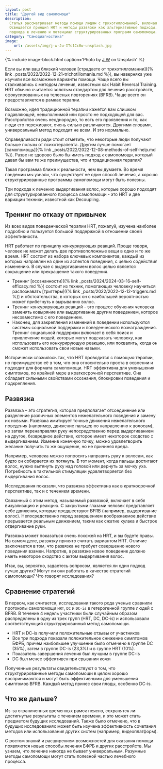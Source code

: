 ```yaml
---
layout: post
title: "Другой вид самопомощи"
description:
  Статья рассматривает методы помощи людям с трихотилломанией, включая традиционные терапевтические подходы и программы самопомощи.
  Освещается принцип HRT и методы развязки как альтернативные подходы. Авторы подчеркивают важность индивидуализированного 
  подхода к лечению и потенциал структурированных программ самопомощи.
category: "Самодиагностика"
image:
    url: /assets/img/j-w-Ju-ITc1Cc0w-unsplash.jpg
---
```


{% include image-block.html
caption='Photo by <a href="https://unsplash.com/@bakutroo" rel="nofollow">J W</a> on Unsplash'
%}


Если вы или ваш близкий человек [страдаете от трихотилломании]({% link _posts/2022/2022-12-21-trichotillomania.md %}), вы наверняка 
уже изучили все возможные варианты помощи. Чаще всего вы сталкивались с методом лечения, известным как Habit Reversal Training. 
HRT обычно считается золотым стандартом для лечения расстройств, сфокусированных на телесных повторениях (BFRB). Чаще всего он предоставляется в рамках терапии.

Возможно, идея традиционной терапии кажется вам слишком подавляющей, невыполнимой или просто не подходящей для вас. Расстройство очень неоднородно, 
то есть его проявления и то, как люди его переживают, очень сильно различаются. Другими словами, универсальный метод подходит не всем. И это нормально.

Справедливости ради стоит отметить, что некоторые люди получают больше пользы от психотерапевта. Другим лучше помогает 
[самопомощь]({% link _posts/2022/2022-12-08-methods-of-self-help.md %}).
Разве не здорово было бы иметь подход к самопомощи, который давал бы вам те же преимущества, что и традиционная терапия?

Такая программа ближе к реальности, чем вы думаете. Во время пандемии мы узнали, что существует не один способ лечения,
а хорошо структурированные программы самопомощи могут быть полезны.

Три подхода к лечению выдергивания волос, которые хорошо подходят для структурированного процесса самопомощи - 
это HRT и две вариации техники, известной как Decoupling.

## Тренинг по отказу от привычек

Из всех видов поведенческой терапии HRT, пожалуй, изучена наиболее подробно и пользуется большой поддержкой в отношении своей эффективности.

HRT работает по принципу конкурирующих реакций. Проще говоря, человек не может делать две противоположные вещи в одно и то же время. 
HRT состоит из набора ключевых компонентов, каждый из которых направлен на один из аспектов поведения, с целью содействия изменению. 
В случае с выдергиванием волос целью является сокращение или прекращение такого поведения.
- Тренинг [осознанности]({% link _posts/2024/2024-03-16-self-efficacy.md %}) состоит из техник, помогающих человеку научиться распознавать [триггеры]({% link _posts/2022/2022-12-12-triggers.md %}) и обстоятельства, в которых 
он с наибольшей вероятностью может прибегнуть к вырыванию волос.
- Тренинг конкурирующих реакций - это процесс обучения человека заменять ковыряние или выдергивание другим поведением, 
которое несовместимо с его поведением.
- Наконец, для закрепления изменений в поведении используются системы социальной поддержки и поведенческого вознаграждения. 
Тренинг социальной поддержки включает в себя поиск и привлечение людей, которые могут подсказать человеку, как использовать 
его конкурирующую реакцию, или похвалить, когда он сможет использовать свои новые навыки.

Исторически сложилось так, что HRT проводится с помощью терапии, но преимущество её в том, что она относительно проста в освоении 
и подходит для формата самопомощи. HRT эффективна для уменьшения симптомов, по крайней мере в краткосрочной перспективе. 
Она обладает сильными свойствами осознания, блокировки поведения и подкрепления.

## Развязка

Развязка – это стратегия, которая предполагает отсоединение или разделение различных элементов нежелательного поведения 
и замену их новыми. Развязка имитирует точные движения нежелательного поведения (например, движение пальцев по направлению к волосам), 
но затем перенаправляя руку непосредственно перед выдергиванием на другое, безвредное действие, которое имеет некоторое сходство с выдергиванием. 
Изменив конечную точку, можно удовлетворить желание получить то же ощущение, но не причиняя вреда.

Например, человека можно попросить направить руку к волосам, как будто он собирается их потянуть. В тот момент, когда пальцы 
достигают волос, нужно вытянуть руку над головой или дернуть за мочку уха. Потребность в тактильной стимуляции 
удовлетворяется без выдергивания волос.   

Исследования показали, что развязка эффективна как в краткосрочной перспективе, так и с течением времени.

Связанный с этим метод, называемый развязкой, включает в себя визуализацию и реакцию. С закрытыми глазами человек 
представляет себе движения, которые предшествуют BFRB (например, выдергивание волос). Непосредственно перед завершением
воображаемое действие прерывается реальным движением, таким как сжатие кулака и быстрое отдергивание руки.

Развязка может показаться очень похожей на HRT, и вы будете правы. На самом деле, развязку принято считать вариантом HRT.
Отличие заключается в том, что развязка не требует совершенно нового поведения взамен. Напротив, в развязке новое 
поведение должно иметь некоторое сходство с актом выдергивания волос.

Итак, вы, вероятно, задаетесь вопросом, является ли один подход лучше других? Могут ли они работать в 
качестве стратегий самопомощи? Что говорят исследования?

## Сравнение стратегий

В первом, как считается, исследовании такого рода ученые сравнили протоколы самопомощи `HRT`, `DC` и `DC-is` в гетерогенной 
группе людей с BFRB. В течение 4 недель участники были случайным образом распределены в одну из трех групп (HRT, DC, DC-is) 
и использовали соответствующий структурированный метод самопомощи.
- HRT и DC-is получили положительные отзывы от участников
- Все три подхода показали положительное снижение симптомов БФРБ, причем наибольшее улучшение было отмечено в 
группе DC (35%), затем в группе DC-is (23,3%) и в группе HRT (10%).
- Показатель завершения лечения был лучшим в группе DC-is
- DC был менее эффективен при срывании кожи

Полученные результаты свидетельствуют о том, что структурированные методы самопомощи в целом хорошо воспринимаются 
и могут быть эффективными для уменьшения симптомов BFRB. Каждый метод принес свои плоды, особенно DC-is.

## Что же дальше?

Из-за ограниченных временных рамок неясно, сохранятся ли достигнутые результаты с течением времени, и это может стать 
предметом будущих исследований. Также было отмечено, что в будущих исследованиях может быть изучена эффективность сочетания 
методов или использования других систем (например, видеоплатформ).

С ростом знаний и расширением возможностей для оказания помощи появляются новые способы лечения БФРБ и других расстройств. 
Мы узнаем, что лечение никогда не бывает универсальным. Разумные методы самопомощи могут стать полезной частью лечебного процесса.

